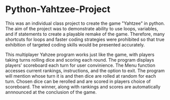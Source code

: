 # Python-Yahtzee-Project

This was an individual class project to create the game "Yahtzee" in python. The aim of the project was to demonstrate ability to use loops, variables, and if statements to create a playable remake of the game. Therefore, many shortcuts for loops and faster coding strategies were prohibited so that true exhibition of targeted coding skills would be presented accurately.

This multiplayer Yahzee program works just like the game, with players taking turns rolling dice and scoring each round. The program displays players' scoreboard each turn for user convinience. The Menu function accesses current rankings, instructions, and the option to exit. The program will mention whose turn it is and then dice are rolled at random for each turn. Chosen dice can be rerolled and are scored in players choice of scoreboard. The winner, along with rankings and scores are automatically annnounced at the conclusion of the game.

